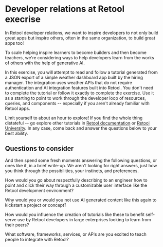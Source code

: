 # Developer relations at Retool execrise

In Retool developer relations, we want to inspire developers to not only build great apps but inspire others, often in the same organization, to build great apps too!

To scale helping inspire learners to become builders and then become teachers, we're considering ways to help developers learn from the works of others with the help of generative AI.

In this exercise, you will attempt to read and follow a tutorial generated from a JSON export of a simple weather dashboard app built by the hiring manager. The integration uses weather APIs that do not require authentication and AI integration features built into Retool. You don't need to complete the tutorial or follow it exactly to complete the exercise. Use it as a starting to point to work through the developer loop of resources, queries, and components -- especially if you aren't already familiar with Retool apps.

Limit yourself to about an hour to explore! If you find the whole thing distateful -- go explore other tutorials in [Retool documentation](https://docs.retool.com/) or [Retool University](https://university.retool.com/). In any case, come back and answer the questions below to your best ability.

## Questions to consider

And then spend some fresh moments answering the following questions, or ones like it, in a brief write-up. We aren't looking for right answers, just how you think through the possibilities, your instincts, and preferences.

How would you go about respectfully describing to an engineer how to point and click their way through a customizable user interface like the Retool development environment?

Why would you or would you not use AI generated content like this again to kickstart a project or concept?

How would you influence the creation of tutorials like these to benefit self-serve use by Retool developers in large enterprises looking to learn from their peers?

What software, frameworks, services, or APIs are you excited to teach people to integrate with Retool?
